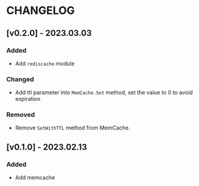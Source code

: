 # CHANGELOG

## [v0.2.0] - 2023.03.03

### Added

* Add `rediscache` module

### Changed

* Add ttl parameter into `MemCache.Set` method, set the value to 0 to avoid expiration

### Removed

* Remove `SetWithTTL` method from MemCache.

## [v0.1.0] - 2023.02.13

### Added

* Add memcache
